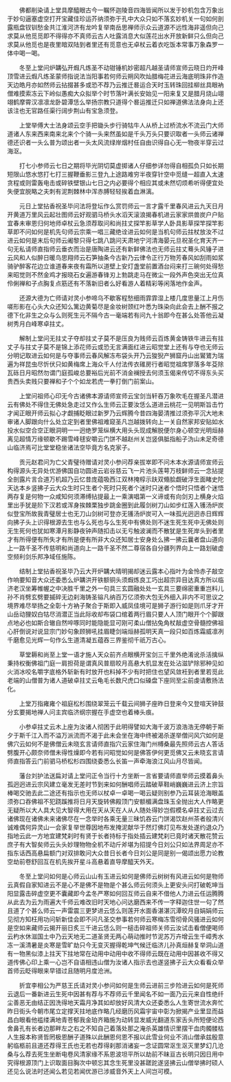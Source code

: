 <!-- { "loadSidebar": true } -->
　　佛都削染请上堂具摩醯眼古今一瞩怀迦陵音四海皆闻所以发于妙机包含万象出于妙句逼塞虚空打开宝藏佳珍运芥纳须弥于孔中大众只如不落玄妙机关一句如何剖露瓶盘钗钏愁金共江淮河济有龙吟复举南岳思禅师示众云道源不远性海非遥但向己求莫从他觅觅即不得得亦不真师云古人吐露消息大似莲花出水开放新鲜只么但向己求莫从他觅也是夜里暗双陆到者里还有觅意也无卓杖云着衣吃饭本常事万象森罗一体中喝一喝。

　　冬至上堂问炉韝弘开煆凡炼圣不动钳锤机妙密超凡越圣请师宣师云晓日灼开峰顶雪进云煆凡炼圣蒙师指说法当阳事若何师云朔风吹灿腊梅花进云海底明珠非作造天边皓月亦如然师云拈掇甚多或恐不荐乃云推迁晷运合天时玉转珠回挂柳丝具眼衲僧难摸索冻云下岭似愚痴大众拟举个时节落叶满长安始见一阳来复又是腊月烧山翊翊鹤摩霄汉凛凛龙卧碧潭恁么举扬宗教只道得个晷运推迁只如禅道佛法法身向上还该注也无官路任渠行阔步荆山有宝急须登。

　　上堂举傅大士法身颂云空手把锄头步行骑牯牛人从桥上过桥流水不流云门大师道诸人东来西来南来北来个个骑一头来然虽如是千头万头只要识取者一头师云诸禅德还识者一头么普为颂出者一头太风流绿岸烟村任自由识得自心无一物夜半穿云过海沤。

　　打七小参师云七日之期将毕光阴切莫虚掷诸人仔细参详勿得自相孤负只如长期短限山悠水悠打七打三握鞭垂影三登九上途路难穷半夜穿针空中觅缝一超直入太速贪程或则雷轰电击或碎铁壁银山七日之内必要得个相应其或未然切烦希听得便宜处失便宜脱略之夫刺有泥荆棘林中浑赤膊轻轻挨着血淋漓。

　　元日上堂拈香祝圣毕问法将登坛作么赏罚师云一言才露千里春风进云九天日月开黄道万里风云起壮图师云好观驷马桥头水滔天滚浪揭春机进云家家烘兽炭户户贴宜春未审恩归何地师卓杖云急须荐取问和尚拄丈探竿影草学人卧具影草探竿探竿影草即不问如何是机先句师云宗乘一唱三藏绝诠进云如何是当机句师云拄杖放汝不过进云如何是末后句师云阇黎只得七跳八跳问天肃地宁河清海晏元旦祝圣化育天齐一句无私请师直指师云垂衣而治是唐陶进云还有新鲜佛法也无师云拄丈蓦头风锤子进云风和人似醉日暖鸟思翔师云石笋抽条今古新乃云律令正行万物芳春风如刮雨如浆骑驴醉客花边立谁道春来夜有霜所以道壁上安灯盏堂前置酒台闷来打三碗何处得愁来昭觉则不然金鸡才报晓石女遍游春锋刃上勃跳走马在微尘一段外声色突出无位真伶俐禅和子点胸复点筋还有不落新旧者么好看游人着精彩等闲落地作金声。

　　还源大德为亡师请对灵小参啼乌不歇客程愁细雨霏霏湿上楼几度思量江上月伤嗟形影在心头大众还知么篱边黄菊尽是金妆树颈红叶悉为珠染向此会去上酬不报之德下化非生之众与么则死生元不隔今古一毫端若有问九十翁即今在甚么处答他云凝树秀月白峰寒卓拄丈。

　　解制上堂问无拄丈子夺却拄丈子莫不是压良为贱师云百炼黄金铸铁牛进云有拄丈子与拄丈子莫不是锦上添花师云或恐无言满面红进云昭觉堂上还有与夺也无师云分明记取进云如何是与夺事师云春风解冻布袋头开乃云狻猊产狮窟丹山出鸑鷟为瑞遍为祥昆虫尽忻伏只如黄梅席上海众千人付法传衣碓房行者昭觉祖席寥落多年芟除瓦砾日月昭然勿谓门庭孤峻总要裕后光前不消金襕授去何须玉偈来传切不得东头买贵西头卖贱只要禅和子个个如龙若虎一拳打倒门前案山。

　　上堂问祖师心印无今古诸佛本源请师宣师云宝剑当轩吞万象吹毛在握圣凡潜进云有佛处不得住无佛处急走过又作么生师云正要汝恁么道进云桃花一见明斯旨击竹才闻正眼开师云拟心才觑捕眨眼过新罗乃云辉腾今昔四海晏清推过须弥平沉大地未审诸人脚跟向什么处立定到者里佛祖难窥圣凡岂越拨转向上一关自然家邦安贴如水投水似空合空正眼洞明一一迥绝罗笼纵横大用头头现成解脱便尔身心顿空光明烜赫离见超情万缘顿歇不踢雪峰毬安嚼云门饼不越赵州关岂竖俱胝指船子沩山未足奇德山临济焉可比堂堂稳坐诸法空毕竟方名克家子。

　　贡元赵君问为亡父青璧待赠请对灵小参问荐亲拔崒即不问木本水源请师宣师云构得源头无异处优游佛国自功圆进云岩谷慈云飞一片池头莲萼万枝鲜师云一念拈提全剖露片言合道万机超乃云忆昔庞蕴吸西江双林掩椁示趺双翛脍觑破浮生面睹史陀天达本乡竖拂子云大众生时只生者个死时只死者个迷时只迷者个悟时只悟者个迷悟两存复是何物一众咸知何须滞缚拈提最上一乘演唱第一义谛或有向剑刃上横身火焰里出手犹是阶下汉若或浑身挨棘栗独步跳金圈到此履剑树刀山如步红莲入镬汤炉炭似登宝所故我青璧居士也无刀山剑树可登亦无镬汤炉炭可入一味孤光迥迥赤日辉辉向拂子头上识得根源去生也与么死也与么生死中有佛处则不迷生死生死中无佛处则无生死何也犹如寒潭月影静夜钟声随扣击以无亏触波澜而不散犹是生死岸头到者里才有所得便有所失才有所是便有所非大众还知居士安身处么拂一拂云曩者盘山道向上一路千圣不传慈明和尚道向上一路千圣不然二尊宿各自分疆列界向上一路划破虚空频利剑乐邦净域任施陈。

　　结制上堂拈香祝圣毕乃云大开炉韝大晴明揭却迷云露本心指叶为金怜赤子敲空作响要知音大众还委悉么炉韝洪开铁额铜头须煆炼良工巧出超宗异目达真方所以临济老汉坐筹帷幄之中决胜千里之外一句具三玄圆融处处一玄具三要绵密重重岂料儿孙不肖劈玄劈要摵碎无边刹海铸圣镕凡纳百万亿须弥大包无外细入非内不可思议之境界难尽举扬之全彰十方衲子聚合于斯即入威凤佳境可是狮子游行如是则爪牙才开山岳动狸奴白牯尽消潜正当此际收却布袋口绾着两行眉只要人人顶门眼开个个脚跟点地必也如斯合辙自然啐啄同时能隐能显可刚可柔山僧拈兔角杖敲虚空骨髓控佛祖心肝倒说对说显宗门妙句象顾狮吼挂眉睫剑端烜赫孤明天真一段只如百炼霜威凛冽千磨愈见光辉一句作么生道清凝五蕴吞三界鉴彻千祇万古心。

　　草堂耨和尚至上堂一语才施人天众前齐点眼横开宝剑三千里外绝淆讹杀活擒纵秉持权衡佛祖门庭一肩担荷是谓真风普扇皎月高悬大机显发在处沾滋铲除邪种见如火消冰咬名嚼字底格外斩新有时放开也料掉不少有时把住也望风敛衽到者里若觅此老端的山僧普为诸人道破卓拄丈云龟毛长数尺虎口似磉盘下座同至尘前虔请敷扬法化。

　　上堂万指雍雍个祖庭松杉围绕翠笼云千载云间狮子座昨日登来今又登喧天钟鼓分玄要揭地禅人问主宾临济纲宗握在手虚空也着棒头痕。

　　小参卓拄丈云木上座为汝诸人彻困于此明得譬如大海千波万浪浩浩无停朝于斯夕于斯千江入而不溢万派流而不渴于此未会坐在海中终被渴杀遂举僧问风穴如何是佛穴云如何不是佛僧云未晓玄言请师直指穴云家住海门州榑桑最先照师云古人答话劈腹开心颇奈师僧未得性燥即今若有问昭觉如何是佛答伊何更觅佛又云未晓玄言请师直指答云门前驷马桥松杉四围绕委悉么长笛一声牵海浪江风山月尽皆闻。

　　藩台刘护法送扁对请上堂问正令当行十方坐断一言省要请师直举师云摸着鼻头孤迥迥进云宗风建立毫发无差时节到来如何酬唱师云踏破草鞋峭巍巍进云济上宗旨棒喝交驰去此二途还有指示也无师以杖卓一卓喝一喝云疑则别参乃云耳装沧海眼盖须弥口吞佛祖不犯跷蹊推将日月天旋转佛殿顶门安额楣满盘珠玉全抛出大人作略更无疑所以大人具大见大智得大用在天从天在人从人随处得妙岂假模名卓拄丈云过去诸佛现在诸佛未来诸佛尽在一念举时各乘无量三昧饥吞云门饼渴饮赵州茶者般清兴诚难偶何异灵山一会家复举世尊因地布发掩泥献华于然灯佛灯见布发处遂约退众乃指地云此一方地宜建梵刹时有贤于长者持标于指处插云建梵刹已竟时诸天散花赞云庶子有大智矣师云头头妙理物物全机不动斤斧堪为招提今日刘公只如法界周足亦不指东话西高悬扁额门对双排敢问大众昔日长者今日刘公是同是别一偈颂出愿力论教空劫前卷舒回互在机先挨开星斗高悬着直导摩醯天外天。

　　冬至上堂问如何是心师云山山有玉进云如何是佛师云树树有风进云如何是物师云真假自家知进云不是心不是佛不是物是个甚么师云何须头上更安头问打破乾坤当阳显露击碎虚空更不囊藏即今孟冬严寒如何回互师云自来不借他人力进云任运腾腾从此去为云为雨遍大千师云难改旧时天地心问达磨西来不传一字释迦住世一句了然且道了个甚么师云一声雷震三更梦进云恁么则莲开水面香湛湛沉潭皎月自娟娟师云见彻方知枉用功问斩新佳会即不问凡圣交参事若何师云寒梅冻雪彻骨风骚进云如何是空如来藏师云揭开丽日炙三千进云恁么则一槌击碎祖师关师云汝试击看僧便喝师云杓水休滋国土中乃云天地无二道圣贤无两心萌动推时节泥苏万卉增云生千嶂秀水冻一溪清暑是炎寒是雪旷劫只今无变灭握得乾坤气候迁临济儿孙真烜赫复举洞山道有一物黑似漆上拄天下拄地常在动用中动用中收不得师云既在动用中因甚收不得又道传佛心印上乘一心岂不自语相违山僧为汝诸人指示去也遂竖拂子云大众看看众举首师云眨得眼来早错过且随明月度沧洲。

　　折宜李相公为严慈王氏请对灵小参问如何是生师云进前三步险进云如何是死师云退后一番新进云生死中因甚有荐与不荐师云千里闻名不如一面乃云元来自性绝纤尘善恶无由结正因洗得地天霜月净其如却放好风清大众还委悉么人生寄世流水奔忙昨日街头今朝市尾立定撑天拄地底作略几经磨历风霜宇宙中彰为掀揭产业里显而益昌白眼看他褴缕满地青苍郁我金珀齐箱施为动转显发威光翻道东家舌头所短便论西舍鼻孔有长者边那畔左之右之不知自己着落处那之淹杀英雄情识里摆干血肉髑髅枯人生报本称贤哲罔极恩酬子道殊以此酬恩何恩不报以此雪业何业不消山僧承兹殷意躬临柩前且道还荐得王氏也无若也荐得刹那消诸妄一念证圆常沤生沤灭里梦幻几沧桑与么荐去死生坐断电卷风清家缘不系恩波坦平所以劫前不昧亘古长明只因日用中究得根源顶门上识取面目胸次中顿忘其念生死里没甚蹉跎遂竖拂云山僧举拂时硕人还见么说法时还闻么若见若闻优游已涉威音外天上人间岂可模。

